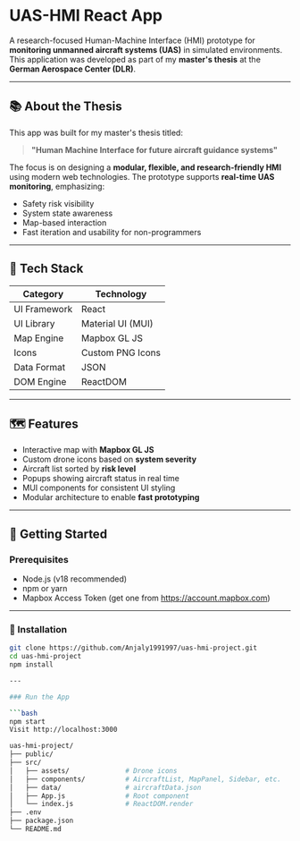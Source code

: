# UAS-HMI React App

A research-focused Human-Machine Interface (HMI) prototype for **monitoring unmanned aircraft systems (UAS)** in simulated environments. This application was developed as part of my **master's thesis** at the **German Aerospace Center (DLR)**.

---

## 📚 About the Thesis

This app was built for my master's thesis titled:

> **"Human Machine Interface for future aircraft guidance systems"**

The focus is on designing a **modular, flexible, and research-friendly HMI** using modern web technologies. The prototype supports **real-time UAS monitoring**, emphasizing:

- Safety risk visibility
- System state awareness
- Map-based interaction
- Fast iteration and usability for non-programmers

---

## 🧰 Tech Stack

| Category     | Technology         |
|--------------|--------------------|
| UI Framework | React              |
| UI Library   | Material UI (MUI)  |
| Map Engine   | Mapbox GL JS       |
| Icons        | Custom PNG Icons   |
| Data Format  | JSON               |
| DOM Engine   | ReactDOM           |

---

## 🗺️ Features

- Interactive map with **Mapbox GL JS**
- Custom drone icons based on **system severity**
- Aircraft list sorted by **risk level**
- Popups showing aircraft status in real time
- MUI components for consistent UI styling
- Modular architecture to enable **fast prototyping**

---

## 🚀 Getting Started

### Prerequisites

- Node.js (v18 recommended)
- npm or yarn
- Mapbox Access Token (get one from https://account.mapbox.com)

---

### 🔧 Installation

```bash
git clone https://github.com/Anjaly1991997/uas-hmi-project.git
cd uas-hmi-project
npm install

---

### Run the App

```bash
npm start
Visit http://localhost:3000

uas-hmi-project/
├── public/
├── src/
│   ├── assets/              # Drone icons
│   ├── components/          # AircraftList, MapPanel, Sidebar, etc.
│   ├── data/                # aircraftData.json
│   ├── App.js               # Root component
│   └── index.js             # ReactDOM.render
├── .env
├── package.json
└── README.md
